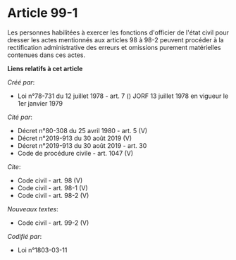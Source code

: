 # Article 99-1

Les personnes habilitées à exercer les fonctions d'officier de l'état civil pour dresser les actes mentionnés aux articles 98
à 98-2 peuvent procéder à la rectification administrative des erreurs et omissions purement matérielles contenues dans ces
actes.

**Liens relatifs à cet article**

_Créé par_:

  - Loi n°78-731 du 12 juillet 1978 - art. 7 () JORF 13 juillet 1978 en vigueur le 1er janvier 1979

_Cité par_:

  - Décret n°80-308 du 25 avril 1980 - art. 5 (V)
  - Décret n°2019-913 du 30 août 2019 (V)
  - Décret n°2019-913 du 30 août 2019 - art. 30
  - Code de procédure civile - art. 1047 (V)

_Cite_:

  - Code civil - art. 98 (V)
  - Code civil - art. 98-1 (V)
  - Code civil - art. 98-2 (V)

_Nouveaux textes_:

  - Code civil - art. 99-2 (V)

_Codifié par_:

  - Loi n°1803-03-11

